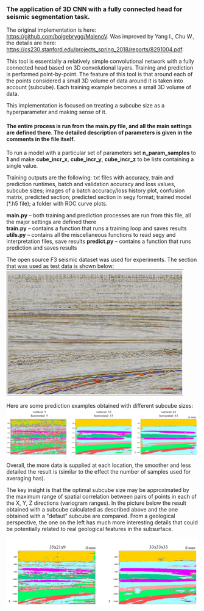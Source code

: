 ### The application of 3D CNN with a fully connected head for seismic segmentation task.

The original implementation is here: https://github.com/bolgebrygg/MalenoV. Was improved by Yang I., Chu W., the details are here: https://cs230.stanford.edu/projects_spring_2018/reports/8291004.pdf.

This tool is essentially a relatively simple convolutional network with a fully connected head based on 3D convolutional layers. Training and prediction is performed point-by-point. The feature of this tool is that around each of the points considered a small 3D volume of data around it is taken into account (subcube). Each training example becomes a small 3D volume of data.

This implementation is focused on treating a subcube size as a hyperparameter and making sense of it.

#### The entire process is run from the main.py file, and all the main settings are defined there. The detailed description of parameters is given in the comments in the file itself.

To run a model with a particular set of parameters set **n_param_samples** to **1** and make  **cube_incr_x**, **cube_incr_y**, **cube_incr_z** to be lists containing a single value.

Training outputs are the following: txt files with accuracy, train and prediction runtimes, batch and validation accuracy and loss values, subcube sizes; images of a batch accuracy/loss history plot, confusion matrix, predicted section; predicted section in segy format; trained model (*.h5 file); a folder with ROC curve plots.

**main.py** – both training and prediction processes are run from this file, all the major settings are defined there  
**train.py** – contains a function that runs a training loop and saves results  
**utils.py** – contains all the miscellaneous functions to read segy and interpretation files, save results 
**predict.py** – contains a function that runs prediction and saves results

The open source F3 seismic dataset was used for experiments. The section that was used as test data is shown below:
![](readme_images/malenov_test_seismic.png)

Here are some prediction examples obtained with different subcube sizes:
![](readme_images/malenov_predictions.png)

Overall, the more data is supplied at each location, the smoother and less detailed the result is (similar to the effect the number of samples used for averaging has).

The key insight is that the optimal subcube size may be approximated by the maximum range of spatial correlation between pairs of points in each of the X, Y, Z directions (variogram ranges). In the picture below the result obtained with a subcube calculated as described above and the one obtained with a "defaut" subcube are compared. From a geological perspective, the one on the left has much more interesting details that could be potentially related to real geological features in the subsurface.

![](readme_images/malenov_variogram.png)

